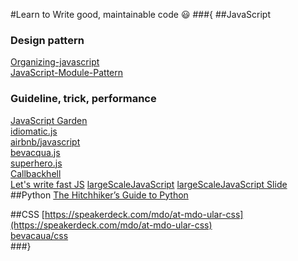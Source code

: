 #Learn to Write good, maintainable code :smiley:
###{
##JavaScript
### Design pattern
[Organizing-javascript](http://alistapart.com/article/the-design-of-code-organizing-javascript)  
[JavaScript-Module-Pattern](https://css-tricks.com/how-do-you-structure-javascript-the-module-pattern-edition/)  
### Guideline, trick, performance
[JavaScript Garden](http://bonsaiden.github.io/JavaScript-Garden/zhtw/)  
[idiomatic.js](https://github.com/rwaldron/idiomatic.js)  
[airbnb/javascript](https://github.com/airbnb/javascript)  
[bevacqua.js](https://github.com/bevacqua/js)  
[superhero.js](https://github.com/superherojs/superherojs)  
[Callbackhell](http://callbackhell.com/)  
[Let's write fast JS](https://medium.com/the-javascript-collection/lets-write-fast-javascript-2b03c5575d9e)
[largeScaleJavaScript](http://addyosmani.com/largescalejavascript/)
[largeScaleJavaScript Slide](http://www.slideshare.net/AddyOsmani/largescale-javascript-development)
##Python
[The Hitchhiker’s Guide to Python](http://docs.python-guide.org/en/latest/)

##CSS
[https://speakerdeck.com/mdo/at-mdo-ular-css](https://speakerdeck.com/mdo/at-mdo-ular-css)  
[bevacaua/css](https://github.com/bevacqua/css)  
###}
